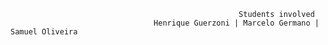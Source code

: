 

                                             
                                             
                                             
                                             
                                                                          
                                             
                                                       Students involved 
                                    Henrique Guerzoni | Marcelo Germano | Samuel Oliveira


